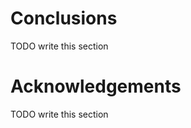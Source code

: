 
Conclusions
===========

TODO write this section

Acknowledgements
================

TODO write this section
